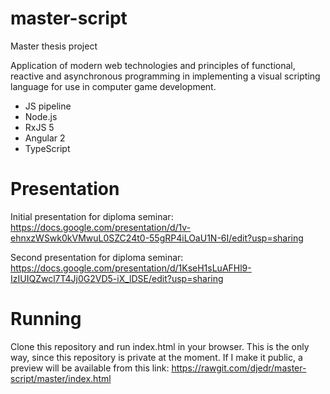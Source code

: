 # master-script
Master thesis project

Application of modern web technologies and principles of functional, reactive and asynchronous programming in implementing a visual scripting language for use in computer game development.

* JS pipeline
* Node.js
* RxJS 5
* Angular 2
* TypeScript

# Presentation
Initial presentation for diploma seminar:
https://docs.google.com/presentation/d/1v-ehnxzWSwk0kVMwuL0SZC24t0-55gRP4iLOaU1N-6I/edit?usp=sharing

Second presentation for diploma seminar:
https://docs.google.com/presentation/d/1KseH1sLuAFHl9-IzIUIQZwcl7T4Jj0G2VD5-iX_lDSE/edit?usp=sharing

# Running
Clone this repository and run index.html in your browser. This is the only way, since this repository is private at the moment. If I make it public, a preview will be available from this link:
https://rawgit.com/djedr/master-script/master/index.html

